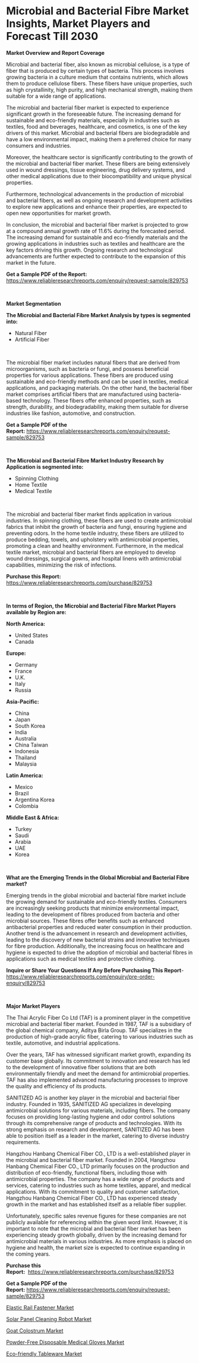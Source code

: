 <p><h1>Microbial and Bacterial Fibre Market Insights, Market Players and Forecast Till 2030</h1></p><p><strong>Market Overview and Report Coverage</strong></p>
<p><p>Microbial and bacterial fiber, also known as microbial cellulose, is a type of fiber that is produced by certain types of bacteria. This process involves growing bacteria in a culture medium that contains nutrients, which allows them to produce cellulose fibers. These fibers have unique properties, such as high crystallinity, high purity, and high mechanical strength, making them suitable for a wide range of applications.</p><p>The microbial and bacterial fiber market is expected to experience significant growth in the foreseeable future. The increasing demand for sustainable and eco-friendly materials, especially in industries such as textiles, food and beverages, healthcare, and cosmetics, is one of the key drivers of this market. Microbial and bacterial fibers are biodegradable and have a low environmental impact, making them a preferred choice for many consumers and industries.</p><p>Moreover, the healthcare sector is significantly contributing to the growth of the microbial and bacterial fiber market. These fibers are being extensively used in wound dressings, tissue engineering, drug delivery systems, and other medical applications due to their biocompatibility and unique physical properties.</p><p>Furthermore, technological advancements in the production of microbial and bacterial fibers, as well as ongoing research and development activities to explore new applications and enhance their properties, are expected to open new opportunities for market growth.</p><p>In conclusion, the microbial and bacterial fiber market is projected to grow at a compound annual growth rate of 11.6% during the forecasted period. The increasing demand for sustainable and eco-friendly materials and the growing applications in industries such as textiles and healthcare are the key factors driving this growth. Ongoing research and technological advancements are further expected to contribute to the expansion of this market in the future.</p></p>
<p><strong>Get a Sample PDF of the Report:</strong> <a href="https://www.reliableresearchreports.com/enquiry/request-sample/829753">https://www.reliableresearchreports.com/enquiry/request-sample/829753</a></p>
<p>&nbsp;</p>
<p><strong>Market Segmentation</strong></p>
<p><strong>The Microbial and Bacterial Fibre Market Analysis by types is segmented into:</strong></p>
<p><ul><li>Natural Fiber</li><li>Artificial Fiber</li></ul></p>
<p>&nbsp;</p>
<p><p>The microbial fiber market includes natural fibers that are derived from microorganisms, such as bacteria or fungi, and possess beneficial properties for various applications. These fibers are produced using sustainable and eco-friendly methods and can be used in textiles, medical applications, and packaging materials. On the other hand, the bacterial fiber market comprises artificial fibers that are manufactured using bacteria-based technology. These fibers offer enhanced properties, such as strength, durability, and biodegradability, making them suitable for diverse industries like fashion, automotive, and construction.</p></p>
<p><strong>Get a Sample PDF of the Report:</strong>&nbsp;<a href="https://www.reliableresearchreports.com/enquiry/request-sample/829753">https://www.reliableresearchreports.com/enquiry/request-sample/829753</a></p>
<p>&nbsp;</p>
<p><strong>The Microbial and Bacterial Fibre Market Industry Research by Application is segmented into:</strong></p>
<p><ul><li>Spinning Clothing</li><li>Home Textile</li><li>Medical Textile</li></ul></p>
<p>&nbsp;</p>
<p><p>The microbial and bacterial fiber market finds application in various industries. In spinning clothing, these fibers are used to create antimicrobial fabrics that inhibit the growth of bacteria and fungi, ensuring hygiene and preventing odors. In the home textile industry, these fibers are utilized to produce bedding, towels, and upholstery with antimicrobial properties, promoting a clean and healthy environment. Furthermore, in the medical textile market, microbial and bacterial fibers are employed to develop wound dressings, surgical gowns, and hospital linens with antimicrobial capabilities, minimizing the risk of infections.</p></p>
<p><strong>Purchase this Report:</strong>&nbsp; <a href="https://www.reliableresearchreports.com/purchase/829753">https://www.reliableresearchreports.com/purchase/829753</a></p>
<p>&nbsp;</p>
<p><strong>In terms of Region, the Microbial and Bacterial Fibre Market Players available by Region are:</strong></p>
<p>
    <p> <strong> North America: </strong>
        <ul>
            <li>United States</li>
            <li>Canada</li>
        </ul>
        </p> 
    <p> <strong> Europe: </strong>
        <ul>
            <li>Germany</li>
            <li>France</li>
            <li>U.K.</li>
            <li>Italy</li>
            <li>Russia</li>
        </ul>
        </p> 
    <p> <strong> Asia-Pacific: </strong>
        <ul>
            <li>China</li>
            <li>Japan</li>
            <li>South Korea</li>
            <li>India</li>
            <li>Australia</li>
            <li>China Taiwan</li>
            <li>Indonesia</li>
            <li>Thailand</li>
            <li>Malaysia</li>
        </ul>
        </p> 
    <p> <strong> Latin America: </strong>
        <ul>
            <li>Mexico</li>
            <li>Brazil</li>
            <li>Argentina Korea</li>
            <li>Colombia</li>
        </ul>
        </p> 
    <p> <strong> Middle East & Africa: </strong>
        <ul>
            <li>Turkey</li>
            <li>Saudi</li>
            <li>Arabia</li>
            <li>UAE</li>
            <li>Korea</li>
        </ul>
    </p>
    </p>
<p>&nbsp;</p>
<p><strong>What are the Emerging Trends in the Global Microbial and Bacterial Fibre market?</strong></p>
<p><p>Emerging trends in the global microbial and bacterial fibre market include the growing demand for sustainable and eco-friendly textiles. Consumers are increasingly seeking products that minimize environmental impact, leading to the development of fibres produced from bacteria and other microbial sources. These fibres offer benefits such as enhanced antibacterial properties and reduced water consumption in their production. Another trend is the advancement in research and development activities, leading to the discovery of new bacterial strains and innovative techniques for fibre production. Additionally, the increasing focus on healthcare and hygiene is expected to drive the adoption of microbial and bacterial fibres in applications such as medical textiles and protective clothing.</p></p>
<p><strong>Inquire or Share Your Questions If Any Before Purchasing This Report</strong>- <a href="https://www.reliableresearchreports.com/enquiry/pre-order-enquiry/829753">https://www.reliableresearchreports.com/enquiry/pre-order-enquiry/829753</a></p>
<p>&nbsp;</p>
<p><strong>Major Market Players</strong></p>
<p><p>The Thai Acrylic Fiber Co Ltd (TAF) is a prominent player in the competitive microbial and bacterial fiber market. Founded in 1987, TAF is a subsidiary of the global chemical company, Aditya Birla Group. TAF specializes in the production of high-grade acrylic fiber, catering to various industries such as textile, automotive, and industrial applications. </p><p>Over the years, TAF has witnessed significant market growth, expanding its customer base globally. Its commitment to innovation and research has led to the development of innovative fiber solutions that are both environmentally friendly and meet the demand for antimicrobial properties. TAF has also implemented advanced manufacturing processes to improve the quality and efficiency of its products.</p><p>SANITIZED AG is another key player in the microbial and bacterial fiber industry. Founded in 1935, SANITIZED AG specializes in developing antimicrobial solutions for various materials, including fibers. The company focuses on providing long-lasting hygiene and odor control solutions through its comprehensive range of products and technologies. With its strong emphasis on research and development, SANITIZED AG has been able to position itself as a leader in the market, catering to diverse industry requirements.</p><p>Hangzhou Hanbang Chemical Fiber CO., LTD is a well-established player in the microbial and bacterial fiber market. Founded in 2004, Hangzhou Hanbang Chemical Fiber CO., LTD primarily focuses on the production and distribution of eco-friendly, functional fibers, including those with antimicrobial properties. The company has a wide range of products and services, catering to industries such as home textiles, apparel, and medical applications. With its commitment to quality and customer satisfaction, Hangzhou Hanbang Chemical Fiber CO., LTD has experienced steady growth in the market and has established itself as a reliable fiber supplier.</p><p>Unfortunately, specific sales revenue figures for these companies are not publicly available for referencing within the given word limit. However, it is important to note that the microbial and bacterial fiber market has been experiencing steady growth globally, driven by the increasing demand for antimicrobial materials in various industries. As more emphasis is placed on hygiene and health, the market size is expected to continue expanding in the coming years.</p></p>
<p><strong>Purchase this Report:</strong>&nbsp;&nbsp;<a href="https://www.reliableresearchreports.com/purchase/829753">https://www.reliableresearchreports.com/purchase/829753</a></p>
<p></p>
<p><strong>Get a Sample PDF of the Report:</strong>&nbsp;<a href="https://www.reliableresearchreports.com/enquiry/request-sample/829753">https://www.reliableresearchreports.com/enquiry/request-sample/829753</a></p>
<p><p><a href="https://medium.com/@nyahmertz/elastic-rail-fastener-nbsp-market-focuses-on-market-share-size-and-projected-forecast-till-2030-5d2284ec7fd9">Elastic Rail Fastener Market</a></p><p><a href="https://www.linkedin.com/pulse/solar-panel-cleaning-robot-market-size-growth-forecast-from-2023/">Solar Panel Cleaning Robot Market</a></p><p><a href="https://www.linkedin.com/pulse/decoding-goat-colostrum-market-deep-dive-latest-trends/">Goat Colostrum Market</a></p><p><a href="https://www.linkedin.com/pulse/powder-free-disposable-medical-gloves-market-size-growth/">Powder-Free Disposable Medical Gloves Market</a></p><p><a href="https://medium.com/@daveblock1987/eco-friendly-tableware-market-analysis-its-cagr-market-segmentation-and-global-industry-overview-9ef8bc58d541">Eco-friendly Tableware Market</a></p></p>